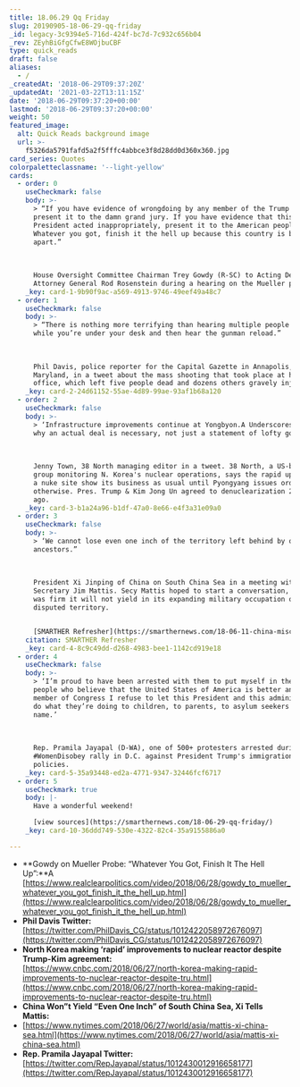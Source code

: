 ```yaml
---
title: 18.06.29 Qq Friday
slug: 20190905-18-06-29-qq-friday
_id: legacy-3c9394e5-716d-424f-bc7d-7c932c656b04
_rev: ZEyhBiGfgCfwE8WOjbuCBF
type: quick_reads
draft: false
aliases:
  - /
_createdAt: '2018-06-29T09:37:20Z'
_updatedAt: '2021-03-22T13:11:15Z'
date: '2018-06-29T09:37:20+00:00'
lastmod: '2018-06-29T09:37:20+00:00'
weight: 50
featured_image:
  alt: Quick Reads background image
  url: >-
    f5326da5791fafd5a2f5fffc4abbce3f8d28dd0d360x360.jpg
card_series: Quotes
colorpaletteclassname: '--light-yellow'
cards:
  - order: 0
    useCheckmark: false
    body: >-
      > “If you have evidence of wrongdoing by any member of the Trump campaign,
      present it to the damn grand jury. If you have evidence that this
      President acted inappropriately, present it to the American people…
      Whatever you got, finish it the hell up because this country is being torn
      apart.”  
        
        
        
      House Oversight Committee Chairman Trey Gowdy (R-SC) to Acting Deputy
      Attorney General Rod Rosenstein during a hearing on the Mueller probe.
    _key: card-1-9b90f9ac-a569-4913-9746-49eef49a48c7
  - order: 1
    useCheckmark: false
    body: >-
      > “There is nothing more terrifying than hearing multiple people get shot
      while you’re under your desk and then hear the gunman reload.”  
        
        
        
      Phil Davis, police reporter for the Capital Gazette in Annapolis,
      Maryland, in a tweet about the mass shooting that took place at his
      office, which left five people dead and dozens others gravely injured.
    _key: card-2-24d61152-55ae-4d89-99ae-93af1b68a120
  - order: 2
    useCheckmark: false
    body: >-
      > ‘Infrastructure improvements continue at Yongbyon.A Underscores reason
      why an actual deal is necessary, not just a statement of lofty goals.”  
        
        
        
      Jenny Town, 38 North managing editor in a tweet. 38 North, a US-based
      group monitoring N. Korea's nuclear operations, says the rapid upgrades to
      a nuke site show its business as usual until Pyongyang issues orders
      otherwise. Pres. Trump & Kim Jong Un agreed to denuclearization 2 weeks
      ago.
    _key: card-3-b1a24a96-b1df-47a0-8e66-e4f3a31e09a0
  - order: 3
    useCheckmark: false
    body: >-
      > ‘We cannot lose even one inch of the territory left behind by our
      ancestors.”  
        
        
        
      President Xi Jinping of China on South China Sea in a meeting with Defense
      Secretary Jim Mattis. Secy Mattis hoped to start a conversation, but China
      was firm it will not yield in its expanding military occupation of the
      disputed territory.


      [SMARTHER Refresher](https://smarthernews.com/18-06-11-china-mischief/)
    citation: SMARTHER Refresher
    _key: card-4-8c9c49dd-d268-4983-bee1-1142cd919e18
  - order: 4
    useCheckmark: false
    body: >-
      > ‘I’m proud to have been arrested with them to put myself in the camp of
      people who believe that the United States of America is better and as a
      member of Congress I refuse to let this President and this administration
      do what they’re doing to children, to parents, to asylum seekers in my
      name.’  
        
        
        
      Rep. Pramila Jayapal (D-WA), one of 500+ protesters arrested during a
      #WomenDisobey rally in D.C. against President Trump's immigration
      policies.
    _key: card-5-35a93448-ed2a-4771-9347-32446fcf6717
  - order: 5
    useCheckmark: true
    body: |-
      Have a wonderful weekend!

      [view sources](https://smarthernews.com/18-06-29-qq-friday/)
    _key: card-10-36ddd749-530e-4322-82c4-35a9155886a0

---
```

* **Gowdy on Mueller Probe: “Whatever You Got, Finish It The Hell Up”:**A [https://www.realclearpolitics.com/video/2018/06/28/gowdy_to_mueller_whatever_you_got_finish_it_the_hell_up.html](https://www.realclearpolitics.com/video/2018/06/28/gowdy_to_mueller_whatever_you_got_finish_it_the_hell_up.html)
* **Phil Davis Twitter:**  
[https://twitter.com/PhilDavis_CG/status/1012422058972676097](https://twitter.com/PhilDavis_CG/status/1012422058972676097)
* **North Korea making ‘rapid’ improvements to nuclear reactor despite Trump-Kim agreement:**  
[https://www.cnbc.com/2018/06/27/north-korea-making-rapid-improvements-to-nuclear-reactor-despite-tru.html](https://www.cnbc.com/2018/06/27/north-korea-making-rapid-improvements-to-nuclear-reactor-despite-tru.html)
* **China Won”t Yield “Even One Inch” of South China Sea, Xi Tells Mattis:**
* [https://www.nytimes.com/2018/06/27/world/asia/mattis-xi-china-sea.html](https://www.nytimes.com/2018/06/27/world/asia/mattis-xi-china-sea.html)
* **Rep. Pramila Jayapal Twitter:**  
[https://twitter.com/RepJayapal/status/1012430012916658177](https://twitter.com/RepJayapal/status/1012430012916658177)